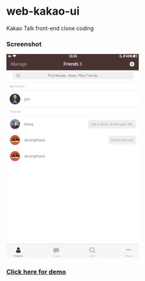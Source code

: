 # web-kakao-ui

Kakao Talk front-end clone coding 

### Screenshot
[![Screenshot](images/kakao-demo.gif)](https://github.com/junlee91/web-kakao-ui/blob/master/images/kakao-demo.gif)

### [Click here for demo][kakao]

[kakao]: https://junlee91.github.io/web-kakao-ui/
